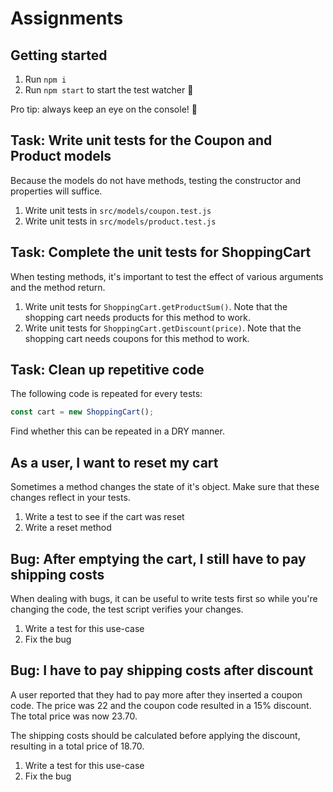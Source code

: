 # Assignments

## Getting started

1. Run `npm i`
2. Run `npm start` to start the test watcher 🚀

Pro tip: always keep an eye on the console! 👀

## Task: Write unit tests for the Coupon and Product models

Because the models do not have methods, testing the constructor and properties will suffice.

1. Write unit tests in `src/models/coupon.test.js`
1. Write unit tests in `src/models/product.test.js`

## Task: Complete the unit tests for ShoppingCart

When testing methods, it's important to test the effect of various arguments and the method return.

1. Write unit tests for `ShoppingCart.getProductSum()`. Note that the shopping cart needs products for this method to work.
2. Write unit tests for `ShoppingCart.getDiscount(price)`. Note that the shopping cart needs coupons for this method to work.

## Task: Clean up repetitive code

The following code is repeated for every tests:

```js
const cart = new ShoppingCart();
```

Find whether this can be repeated in a DRY manner.

## As a user, I want to reset my cart

Sometimes a method changes the state of it's object. Make sure that these changes reflect in your tests.

1. Write a test to see if the cart was reset
2. Write a reset method

## Bug: After emptying the cart, I still have to pay shipping costs

When dealing with bugs, it can be useful to write tests first so while you're changing the code, the test script verifies your changes.

1. Write a test for this use-case
2. Fix the bug

## Bug: I have to pay shipping costs after discount

A user reported that they had to pay more after they inserted a coupon code. The price was 22 and the coupon code resulted in a 15% discount. The total price was now 23.70.

The shipping costs should be calculated before applying the discount, resulting in a total price of 18.70.

1. Write a test for this use-case
2. Fix the bug
